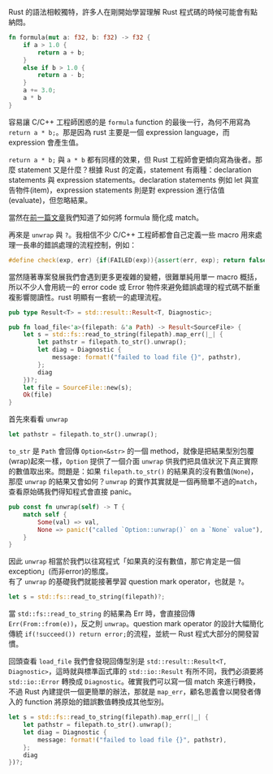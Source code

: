 Rust 的語法相較獨特，許多人在剛開始學習理解 Rust 程式碼的時候可能會有點納悶。

```rust
fn formula(mut a: f32, b: f32) -> f32 {
    if a > 1.0 {
        return a + b;
    }
    else if b > 1.0 {
        return a - b;
    }
    a += 3.0;
    a * b
}
```

容易讓 C/C++ 工程師困惑的是 `formula` function 的最後一行，為何不用寫為 `return a * b;`。那是因為 rust 主要是一個 expression language，而 expression 會產生值。

`return a * b;` 與 `a * b` 都有同樣的效果，但 Rust 工程師會更傾向寫為後者。那麼 statement 又是什麼？根據 Rust 的定義，statement 有兩種：declaration statements 與 expression statements。declaration statements 例如 let 與宣告物件(item)，expression statements 則是對 expression 進行估值(evaluate)，但忽略結果。

當然在[前一篇文章](2021-05-08-rust-002.md)我們知道了如何將 formula 簡化成 match。

再來是 `unwrap` 與 `?`。我相信不少 C/C++ 工程師都會自己定義一些 macro 用來處理一長串的錯誤處理的流程控制，例如：

```cpp
#define check(exp, err) {if(FAILED(exp)){assert(err, exp); return false;}}
```

當然隨著專案發展我們會遇到更多更複雜的變體，很難單純用單一 macro 概括，所以不少人會用統一的 error code 或 Error 物件來避免錯誤處理的程式碼不斷重複影響閱讀性。rust 明顯有一套統一的處理流程。

```rust
pub type Result<T> = std::result::Result<T, Diagnostic>;

pub fn load_file<'a>(filepath: &'a Path) -> Result<SourceFile> {
    let s = std::fs::read_to_string(filepath).map_err(|_| {
        let pathstr = filepath.to_str().unwrap();
        let diag = Diagnostic {
            message: format!("failed to load file {}", pathstr),
        };
        diag
    })?;
    let file = SourceFile::new(s);
    Ok(file)
}
```

首先來看看 `unwrap`

```rust
let pathstr = filepath.to_str().unwrap();
```

`to_str` 是 `Path` 會回傳 `Option<&str>` 的一個 method，就像是把結果型別包覆(wrap)起來一樣，`Option` 提供了一個介面 `unwrap` 供我們把具值狀況下真正實際的數值取出來。問題是：如果 `filepath.to_str()` 的結果真的沒有數值(`None`)，那麼 `unwrap` 的結果又會如何？`unwrap` 的實作其實就是一個再簡單不過的`match`，查看原始碼我們得知程式會直接 panic。

```rust
pub const fn unwrap(self) -> T {
    match self {
        Some(val) => val,
        None => panic!("called `Option::unwrap()` on a `None` value"),
    }
}
```

因此 `unwrap` 相當於我們以往寫程式「如果真的沒有數值，那它肯定是一個exception」(而非error)的態度。  
有了 `unwrap` 的基礎我們就能接著學習 question mark operator，也就是 `?`。

```rust
let s = std::fs::read_to_string(filepath)?;
```

當 `std::fs::read_to_string` 的結果為 Err 時，會直接回傳 `Err(From::from(e))`，反之則 `unwrap`。question mark operator 的設計大幅簡化傳統 `if(!succeed()) return error;`的流程，並統一 Rust 程式大部分的開發習慣。

回頭查看 `load_file` 我們會發現回傳型別是 `std::result::Result<T, Diagnostic>`，這時就與標準函式庫的 `std::io::Result` 有所不同，我們必須要將 `std::io::Error` 轉換成 `Diagnostic`。確實我們可以寫一個 match 來進行轉換，不過 Rust 內建提供一個更簡單的辦法，那就是 `map_err`，顧名思義會以開發者傳入的 function 將原始的錯誤數值轉換成其他型別。

```rust
let s = std::fs::read_to_string(filepath).map_err(|_| {
    let pathstr = filepath.to_str().unwrap();
    let diag = Diagnostic {
        message: format!("failed to load file {}", pathstr),
    };
    diag
})?;
```
